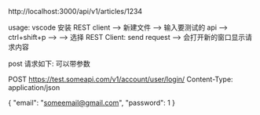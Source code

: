 http://localhost:3000/api/v1/articles/1234

usage:
vscode 安装 REST client --> 新建文件 --> 输入要测试的 api --> ctrl+shift+p -->
--> 选择 REST Client: send request --> 会打开新的窗口显示请求内容

post 请求如下: 可以带参数

POST https://test.someapi.com/v1/account/user/login/
Content-Type: application/json

{ "email": "someemail@gmail.com", "password": 1 }
